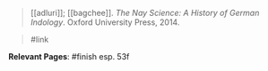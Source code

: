 > [[adluri]]; [[bagchee]]. *The Nay Science: A History of German Indology*. Oxford University Press, 2014.

> #link 

**Relevant Pages**: #finish esp. 53f